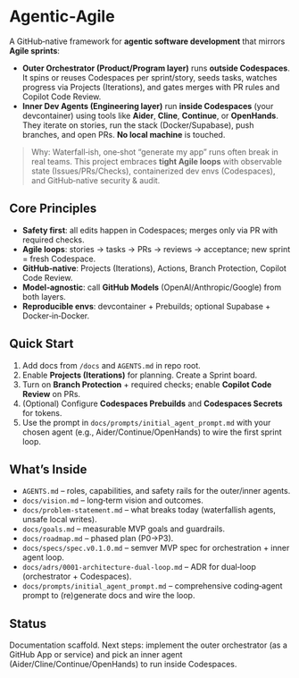 # Agentic‑Agile

A GitHub‑native framework for **agentic software development** that mirrors **Agile sprints**:

- **Outer Orchestrator (Product/Program layer)** runs **outside Codespaces**. It spins or reuses Codespaces per sprint/story, seeds tasks, watches progress via Projects (Iterations), and gates merges with PR rules and Copilot Code Review.
- **Inner Dev Agents (Engineering layer)** run **inside Codespaces** (your devcontainer) using tools like **Aider**, **Cline**, **Continue**, or **OpenHands**. They iterate on stories, run the stack (Docker/Supabase), push branches, and open PRs. **No local machine** is touched.

> Why: Waterfall‑ish, one‑shot “generate my app” runs often break in real teams. This project embraces **tight Agile loops** with observable state (Issues/PRs/Checks), containerized dev envs (Codespaces), and GitHub‑native security & audit.

## Core Principles
- **Safety first**: all edits happen in Codespaces; merges only via PR with required checks.
- **Agile loops**: stories → tasks → PRs → reviews → acceptance; new sprint = fresh Codespace.
- **GitHub‑native**: Projects (Iterations), Actions, Branch Protection, Copilot Code Review.
- **Model‑agnostic**: call **GitHub Models** (OpenAI/Anthropic/Google) from both layers.
- **Reproducible envs**: devcontainer + Prebuilds; optional Supabase + Docker‑in‑Docker.

## Quick Start
1. Add docs from `/docs` and `AGENTS.md` in repo root.
2. Enable **Projects (Iterations)** for planning. Create a Sprint board.
3. Turn on **Branch Protection** + required checks; enable **Copilot Code Review** on PRs.
4. (Optional) Configure **Codespaces Prebuilds** and **Codespaces Secrets** for tokens.
5. Use the prompt in `docs/prompts/initial_agent_prompt.md` with your chosen agent (e.g., Aider/Continue/OpenHands) to wire the first sprint loop.

## What’s Inside
- `AGENTS.md` – roles, capabilities, and safety rails for the outer/inner agents.
- `docs/vision.md` – long‑term vision and outcomes.
- `docs/problem-statement.md` – what breaks today (waterfallish agents, unsafe local writes).
- `docs/goals.md` – measurable MVP goals and guardrails.
- `docs/roadmap.md` – phased plan (P0→P3).
- `docs/specs/spec.v0.1.0.md` – semver MVP spec for orchestration + inner agent loop.
- `docs/adrs/0001-architecture-dual-loop.md` – ADR for dual‑loop (orchestrator + Codespaces).
- `docs/prompts/initial_agent_prompt.md` – comprehensive coding‑agent prompt to (re)generate docs and wire the loop.

## Status
Documentation scaffold. Next steps: implement the outer orchestrator (as a GitHub App or service) and pick an inner agent (Aider/Cline/Continue/OpenHands) to run inside Codespaces.


